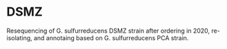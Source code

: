 # DSMZ

Resequencing of G. sulfurreducens DSMZ strain after ordering in 2020, re-isolating, and annotaing based on G. sulfurreducens PCA strain. 
